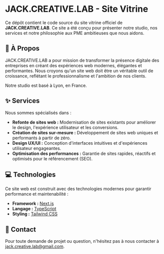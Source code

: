 # JACK.CREATIVE.LAB - Site Vitrine

Ce dépôt contient le code source du site vitrine officiel de **JACK.CREATIVE.LAB**. Ce site a été conçu pour présenter notre studio, nos services et notre philosophie aux PME ambitieuses que nous aidons.

## 🚀 À Propos

JACK.CREATIVE.LAB a pour mission de transformer la présence digitale des entreprises en créant des expériences web modernes, élégantes et performantes. Nous croyons qu'un site web doit être un véritable outil de croissance, reflétant le professionnalisme et l'ambition de nos clients.

Notre studio est basé à Lyon, en France.

## ✨ Services

Nous sommes spécialisés dans :
*   **Refonte de sites web :** Modernisation de sites existants pour améliorer le design, l'expérience utilisateur et les conversions.
*   **Création de sites sur-mesure :** Développement de sites web uniques et performants à partir de zéro.
*   **Design UX/UI :** Conception d'interfaces intuitives et d'expériences utilisateur engageantes.
*   **Optimisation des performances :** Garantie de sites rapides, réactifs et optimisés pour le référencement (SEO).

## 💻 Technologies

Ce site web est construit avec des technologies modernes pour garantir performance et maintenabilité :

*   **Framework :** [Next.js](https://nextjs.org/)
*   **Langage :** [TypeScript](https://www.typescriptlang.org/)
*   **Styling :** [Tailwind CSS](https://tailwindcss.com/)

## 📧 Contact

Pour toute demande de projet ou question, n'hésitez pas à nous contacter à [jack.creative.lab@gmail.com](mailto:jack.creative.lab@gmail.com).
